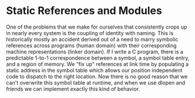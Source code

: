 Static References and Modules
=============================

One of the problems that we make for ourselves that consistently crops up in nearly every system is the coupling of identity with naming. This is historically mostly an accident derived out of a need to marry symbolic references across programs (human domain) with their corresponding machine representations (linker domain). If I write a C program, there is a predictable 1-to-1 correspondence between a symbol, a symbol table entry, and a region of memory. We "fix up" references at link time by populating a static address in the symbol table which allows our position independent code to dispatch to the right location. Now there is no good reason that we can&#39;t overwrite this symbol table at runtime, and when we use dlopen and friends we can implement exactly this kind of behavior. <br>